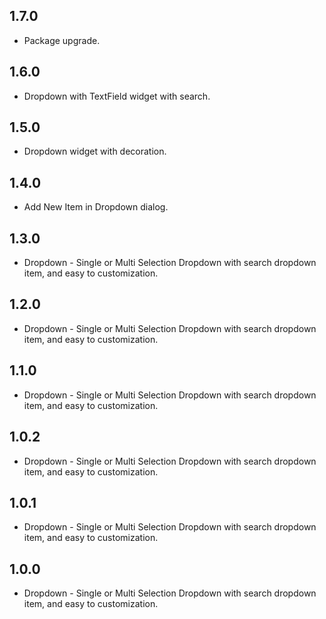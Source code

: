 ## 1.7.0

* Package upgrade.

## 1.6.0

* Dropdown with TextField widget with search.

## 1.5.0

* Dropdown widget with decoration.

## 1.4.0

* Add New Item in Dropdown dialog.

## 1.3.0

* Dropdown - Single or Multi Selection Dropdown with search dropdown item, and easy to customization.

## 1.2.0

* Dropdown - Single or Multi Selection Dropdown with search dropdown item, and easy to customization.

## 1.1.0

* Dropdown - Single or Multi Selection Dropdown with search dropdown item, and easy to customization.

## 1.0.2

* Dropdown - Single or Multi Selection Dropdown with search dropdown item, and easy to customization.

## 1.0.1

* Dropdown - Single or Multi Selection Dropdown with search dropdown item, and easy to customization.

## 1.0.0

* Dropdown - Single or Multi Selection Dropdown with search dropdown item, and easy to customization.
